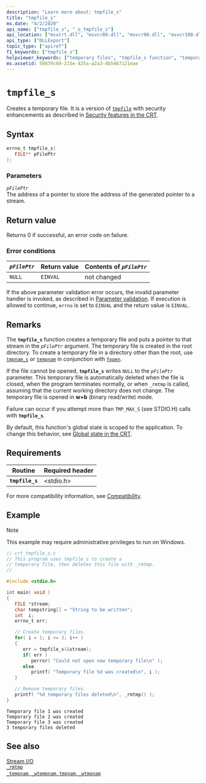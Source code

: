 ```yaml
---
description: "Learn more about: tmpfile_s"
title: "tmpfile_s"
ms.date: "4/2/2020"
api_name: ["tmpfile_s", "_o_tmpfile_s"]
api_location: ["msvcrt.dll", "msvcr80.dll", "msvcr90.dll", "msvcr100.dll", "msvcr100_clr0400.dll", "msvcr110.dll", "msvcr110_clr0400.dll", "msvcr120.dll", "msvcr120_clr0400.dll", "ucrtbase.dll", "api-ms-win-crt-stdio-l1-1-0.dll", "api-ms-win-crt-private-l1-1-0.dll"]
api_type: ["DLLExport"]
topic_type: ["apiref"]
f1_keywords: ["tmpfile_s"]
helpviewer_keywords: ["temporary files", "tmpfile_s function", "temporary files, creating"]
ms.assetid: 50879c69-215e-425a-a2a3-8b5467121eae
---
```

# `tmpfile_s`

Creates a temporary file. It is a version of [`tmpfile`](tmpfile.md) with security enhancements as described in [Security features in the CRT](../security-features-in-the-crt.md).

## Syntax

```C
errno_t tmpfile_s(
   FILE** pFilePtr
);
```

### Parameters

*`pFilePtr`*\
The address of a pointer to store the address of the generated pointer to a stream.

## Return value

Returns 0 if successful, an error code on failure.

### Error conditions

|*`pFilePtr`*|Return value|Contents of *`pFilePtr`*|
|----------------|----------------------|---------------------------------|
|`NULL`|`EINVAL`|not changed|

If the above parameter validation error occurs, the invalid parameter handler is invoked, as described in [Parameter validation](../parameter-validation.md). If execution is allowed to continue, `errno` is set to `EINVAL` and the return value is `EINVAL`.

## Remarks

The **`tmpfile_s`** function creates a temporary file and puts a pointer to that stream in the *`pFilePtr`* argument. The temporary file is created in the root directory. To create a temporary file in a directory other than the root, use [`tmpnam_s`](tmpnam-s-wtmpnam-s.md) or [`tempnam`](tempnam-wtempnam-tmpnam-wtmpnam.md) in conjunction with [`fopen`](fopen-wfopen.md).

If the file cannot be opened, **`tmpfile_s`** writes `NULL` to the *`pFilePtr`* parameter. This temporary file is automatically deleted when the file is closed, when the program terminates normally, or when `_rmtmp` is called, assuming that the current working directory does not change. The temporary file is opened in **w+b** (binary read/write) mode.

Failure can occur if you attempt more than `TMP_MAX_S` (see STDIO.H) calls with **`tmpfile_s`**.

By default, this function's global state is scoped to the application. To change this behavior, see [Global state in the CRT](../global-state.md).

## Requirements

|Routine|Required header|
|-------------|---------------------|
|**`tmpfile_s`**|\<stdio.h>|

For more compatibility information, see [Compatibility](../compatibility.md).

## Example

> [!NOTE]
> This example may require administrative privileges to run on Windows.

```C
// crt_tmpfile_s.c
// This program uses tmpfile_s to create a
// temporary file, then deletes this file with _rmtmp.
//

#include <stdio.h>

int main( void )
{
   FILE *stream;
   char tempstring[] = "String to be written";
   int  i;
   errno_t err;

   // Create temporary files.
   for( i = 1; i <= 3; i++ )
   {
      err = tmpfile_s(&stream);
      if( err )
         perror( "Could not open new temporary file\n" );
      else
         printf( "Temporary file %d was created\n", i );
   }

   // Remove temporary files.
   printf( "%d temporary files deleted\n", _rmtmp() );
}
```

```Output
Temporary file 1 was created
Temporary file 2 was created
Temporary file 3 was created
3 temporary files deleted
```

## See also

[Stream I/O](../stream-i-o.md)\
[`_rmtmp`](rmtmp.md)\
[`_tempnam`, `_wtempnam`, `tmpnam`, `_wtmpnam`](tempnam-wtempnam-tmpnam-wtmpnam.md)
